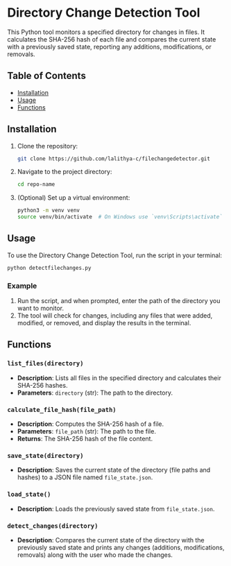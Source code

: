 # Directory Change Detection Tool

This Python tool monitors a specified directory for changes in files. It calculates the SHA-256 hash of each file and compares the current state with a previously saved state, reporting any additions, modifications, or removals.

## Table of Contents

- [Installation](#installation)
- [Usage](#usage)
- [Functions](#functions)

## Installation

1. Clone the repository:
   ```bash
   git clone https://github.com/lalithya-c/filechangedetector.git
   ```

2. Navigate to the project directory:
   ```bash
   cd repo-name
   ```

3. (Optional) Set up a virtual environment:
   ```bash
   python3 -m venv venv
   source venv/bin/activate  # On Windows use `venv\Scripts\activate`
   ```

## Usage

To use the Directory Change Detection Tool, run the script in your terminal:

```bash
python detectfilechanges.py
```

### Example

1. Run the script, and when prompted, enter the path of the directory you want to monitor.
2. The tool will check for changes, including any files that were added, modified, or removed, and display the results in the terminal.

## Functions

### `list_files(directory)`

- **Description**: Lists all files in the specified directory and calculates their SHA-256 hashes.
- **Parameters**: `directory` (str): The path to the directory.

### `calculate_file_hash(file_path)`

- **Description**: Computes the SHA-256 hash of a file.
- **Parameters**: `file_path` (str): The path to the file.
- **Returns**: The SHA-256 hash of the file content.

### `save_state(directory)`

- **Description**: Saves the current state of the directory (file paths and hashes) to a JSON file named `file_state.json`.

### `load_state()`

- **Description**: Loads the previously saved state from `file_state.json`.

### `detect_changes(directory)`

- **Description**: Compares the current state of the directory with the previously saved state and prints any changes (additions, modifications, removals) along with the user who made the changes.


